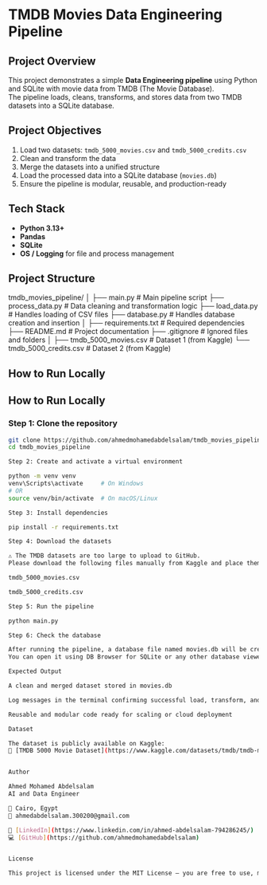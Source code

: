 # TMDB Movies Data Engineering Pipeline

## Project Overview
This project demonstrates a simple **Data Engineering pipeline** using Python and SQLite with movie data from TMDB (The Movie Database).  
The pipeline loads, cleans, transforms, and stores data from two TMDB datasets into a SQLite database.

## Project Objectives
1. Load two datasets: `tmdb_5000_movies.csv` and `tmdb_5000_credits.csv`  
2. Clean and transform the data  
3. Merge the datasets into a unified structure  
4. Load the processed data into a SQLite database (`movies.db`)  
5. Ensure the pipeline is modular, reusable, and production-ready  

## Tech Stack
- **Python 3.13+**  
- **Pandas**  
- **SQLite**  
- **OS / Logging** for file and process management  

## Project Structure
tmdb_movies_pipeline/
│
├── main.py               # Main pipeline script
├── process_data.py       # Data cleaning and transformation logic
├── load_data.py          # Handles loading of CSV files
├── database.py           # Handles database creation and insertion
│
├── requirements.txt      # Required dependencies
├── README.md             # Project documentation
├── .gitignore            # Ignored files and folders
│
├── tmdb_5000_movies.csv  # Dataset 1 (from Kaggle)
└── tmdb_5000_credits.csv # Dataset 2 (from Kaggle)

## How to Run Locally


## How to Run Locally

### Step 1: Clone the repository
```bash
git clone https://github.com/ahmedmohamedabdelsalam/tmdb_movies_pipeline.git
cd tmdb_movies_pipeline

Step 2: Create and activate a virtual environment

python -m venv venv
venv\Scripts\activate     # On Windows
# OR
source venv/bin/activate  # On macOS/Linux

Step 3: Install dependencies

pip install -r requirements.txt

Step 4: Download the datasets

⚠️ The TMDB datasets are too large to upload to GitHub.
Please download the following files manually from Kaggle and place them inside your project folder:

tmdb_5000_movies.csv

tmdb_5000_credits.csv

Step 5: Run the pipeline

python main.py

Step 6: Check the database

After running the pipeline, a database file named movies.db will be created in your project folder.
You can open it using DB Browser for SQLite or any other database viewer.

Expected Output

A clean and merged dataset stored in movies.db

Log messages in the terminal confirming successful load, transform, and insert operations

Reusable and modular code ready for scaling or cloud deployment

Dataset

The dataset is publicly available on Kaggle:
🔗 [TMDB 5000 Movie Dataset](https://www.kaggle.com/datasets/tmdb/tmdb-movie-metadata)


Author

Ahmed Mohamed Abdelsalam
AI and Data Engineer

📍 Cairo, Egypt
📧 ahmedabdelsalam.300200@gmail.com

🔗 [LinkedIn](https://www.linkedin.com/in/ahmed-abdelsalam-794286245/)  
💻 [GitHub](https://github.com/ahmedmohamedabdelsalam)


License

This project is licensed under the MIT License – you are free to use, modify, and distribute it.

